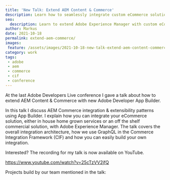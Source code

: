 ```yaml
---
title: 'New Talk: Extend AEM Content & Commerce'
description: Learn how to seamlessly integrate custom eCommerce solutions with Adobe Experience Manager using the Commerce Integration Framework and App Builder. This Adobe Developers Live talk reveals practical extensibility patterns and GraphQL integration techniques for building powerful commerce experiences.
seo:
  description: Learn to extend Adobe Experience Manager with custom eCommerce solutions using Commerce Integration Framework and App Builder. Watch the full talk.
author: Markus
date: 2021-10-18
permalink: extend-aem-commerce/
images:
 feature: /assets/images/2021-10-18-new-talk-extend-aem-content-commerce/6caf0019-8218-4124-868f-f88d48adb995.jpeg
category: work
tags:
 - adobe
 - aem
 - commerce
 - cif
 - conference
---
```


At the last Adobe Developers Live conference I gave a talk about how to extend AEM Content & Commerce with new Adobe Developer App Builder.

In this talk I discuss AEM Commerce integration & extensibility patterns using App Builder. I explain how you can integrate your eCommerce solution, either in house home grown services or an off the shelf commercial solution, with Adobe Experience Manager. The talk covers the overall integration architecture, how we use GraphQL in the Commerce Integration Framework (CIF) and how you can easily build your own integration.

Interested? The recording for my talk is now available on YouTube.

https://www.youtube.com/watch?v=25cTzVV2jfQ

Projects build by our team mentioned in the talk:

<github-badge repo="adobe/aem-core-cif-components" label="AEM CIF Core Components"></github-badge><github-badge repo="adobe/commerce-cif-graphql-integration-reference" label="CIF GraphQL integration reference project"></github-badge>
